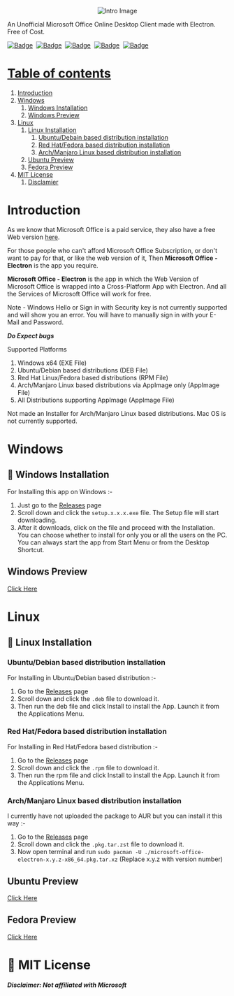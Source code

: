 <p style="text-align: center"><img src="https://github.com/agam778/Microsoft-Office-Electron/blob/main/Intro%20Image.png?raw=true" alt="Intro Image"></p>

An Unofficial Microsoft Office Online Desktop Client made with Electron. Free of Cost.

<a href="https://bit.ly/agamtechtricks">![Badge](https://img.shields.io/badge/Made%20With%20♥-by%20Agam-orange?style=for-the-badge)</a>&nbsp;&nbsp;<a href="https://electronjs.org">![Badge](https://img.shields.io/badge/Developed%20With-Electron-red?logo=Electron&logoColor=white&style=for-the-badge)</a>&nbsp;&nbsp;<a href="https://github.com/agam778/Microsoft-Office-Electron/blob/main/license.txt">![Badge](https://img.shields.io/github/license/agam778/Microsoft-Office-Electron?style=for-the-badge)</a>&nbsp;&nbsp;<a href="https://github.com/agam778/Microsoft-Office-Electron/releases/">![Badge](https://img.shields.io/github/v/release/agam778/Microsoft-Office-Electron?label=Release&logo=github&style=for-the-badge&color=blue)</a>&nbsp;&nbsp;<a href="https://github.com/agam778/Microsoft-Office-Electron/releases/">![Badge](https://img.shields.io/github/downloads/agam778/Microsoft-Office-Electron/total?label=Downloads&style=for-the-badge)

# Table of contents

1. [Introduction](#Introduction)
2. [Windows](#Windows)
    1. [Windows Installation](#-windows-installation)
    2. [Windows Preview](#windows-preview)
3. [Linux](#linux)
    1. [Linux Installation](#-linux-installation)
        1. [Ubuntu/Debain based distribution installation](#ubuntudebian-based-distribution-installation)
        2. [Red Hat/Fedora based distribution installation](#red-hatfedora-based-distribution-installation)
        3. [Arch/Manjaro Linux based distribution installation](#archmanjaro-linux-based-distribution-installation)
    2. [Ubuntu Preview](#ubuntu-preview)
    3. [Fedora Preview](#fedora-preview)
4. [MIT License](#-mit-license)
    1. [Disclamier](#disclaimer-not-affiliated-with-microsoft)

# Introduction

As we know that Microsoft Office is a paid service, they also have a free Web version [here](https://office.com).

For those people who can't afford Microsoft Office Subscription, or don't want to pay for that, or like the web version of it, Then **Microsoft Office - Electron** is the app you require.

**Microsoft Office - Electron** is the app in which the Web Version of Microsoft Office is wrapped into a Cross-Platform App with Electron. And all the Services of Microsoft Office will work for free.

Note - Windows Hello or Sign in with Security key is not currently supported and will show you an error. You will have to manually sign in with your E-Mail and Password.

***Do Expect bugs***

Supported Platforms
1. Windows x64 (EXE File)
2. Ubuntu/Debian based distributions (DEB File)
3. Red Hat Linux/Fedora based distributions (RPM File)
4. Arch/Manjaro Linux based distributions via AppImage only (AppImage File)
5. All Distributions supporting AppImage (AppImage File)

Not made an Installer for Arch/Manjaro Linux based distributions.
Mac OS is not currently supported.

# Windows

## 📀 Windows Installation
For Installing this app on Windows :- 
1) Just go to the [Releases](https://github.com/agam778/Microsoft-Office-Electron/releases) page
2) Scroll down and click the  `setup.x.x.x.exe` file. The Setup file will start downloading.
3) After it downloads, click on the file and proceed with the Installation. You can choose whether to install for only you or all the users on the PC. You can always start the app from Start Menu or from the Desktop Shortcut.
    
## Windows Preview

[Click Here](https://github.com/agam778/Microsoft-Office-Electron/blob/main/Preview/Windows%20Preview.png?raw=true)

# Linux

## 📀 Linux Installation
### Ubuntu/Debian based distribution installation
For Installing in Ubuntu/Debian based distribution :- 
1) Go to the [Releases](https://github.com/agam778/Microsoft-Office-Electron/releases) page
2) Scroll down and click the `.deb` file to download it.
3) Then run the deb file and click Install to install the App. Launch it from the Applications Menu.

### Red Hat/Fedora based distribution installation
For Installing in Red Hat/Fedora based distribution :- 
1) Go to the [Releases](https://github.com/agam778/Microsoft-Office-Electron/releases) page
2) Scroll down and click the `.rpm` file to download it.
3) Then run the rpm file and click Install to install the App. Launch it from the Applications Menu.

### Arch/Manjaro Linux based distribution installation
I currently have not uploaded the package to AUR but you can install it this way :-
1) Go to the [Releases](https://github.com/agam778/Microsoft-Office-Electron/releases) page
2) Scroll down and click the `.pkg.tar.zst` file to download it.
3) Now open terminal and run `sudo pacman -U ./microsoft-office-electron-x.y.z-x86_64.pkg.tar.xz`  (Replace x.y.z with version number)

## Ubuntu Preview
[Click Here](https://github.com/agam778/Microsoft-Office-Electron/blob/main/Preview/Ubuntu%20Preview.png?raw=true)

## Fedora Preview
[Click Here](https://raw.githubusercontent.com/agam778/Microsoft-Office-Electron/main/Preview/Fedora%20Preview.png)

# 📜 MIT License
#### *Disclaimer: Not affiliated with Microsoft*
